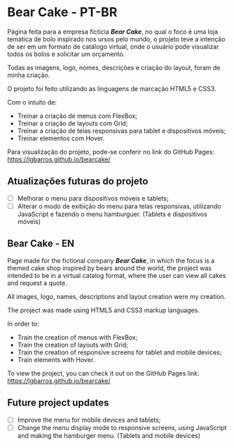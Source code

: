 # Bear Cake - PT-BR

Página feita para a empresa fictícia ***Bear Cake***, no qual o foco é uma loja temática de bolo inspirado nos ursos pelo mundo, o projeto teve a intenção de ser em um formato de catálogo virtual, onde o usuário pode visualizar todos os bolos e solicitar um orçamento.

Todas as imagens, logo, nomes, descrições e criação do layout, foram de minha criação.

O projeto foi feito utilizando as linguagens de marcação HTML5 e CSS3.

Com o intuito de:
- Treinar a criação de menus com FlexBox;
- Treinar a criação de layouts com Grid;
- Treinar a criação de telas responsivas para tablet e dispositivos móveis;
- Treinar elementos com Hover.

Para visualização do projeto, pode-se conferir no link do GitHub Pages: https://lgbarros.github.io/bearcake/
## Atualizações futuras do projeto
- [ ] Melhorar o menu para dispositivos móveis e tablets;
- [ ] Alterar o modo de exibição do menu para telas responsivas, utilizando JavaScript e fazendo o menu hamburguer. (Tablets e dispositivos móveis) 
##
## Bear Cake - EN

Page made for the fictional company ***Bear Cake***, in which the focus is a themed cake shop inspired by bears around the world, the project was intended to be in a virtual catalog format, where the user can view all cakes and request a quote.

All images, logo, names, descriptions and layout creation were my creation.

The project was made using HTML5 and CSS3 markup languages.

In order to:
- Train the creation of menus with FlexBox;
- Train the creation of layouts with Grid;
- Train the creation of responsive screens for tablet and mobile devices;
- Train elements with Hover.

To view the project, you can check it out on the GitHub Pages link: https://lgbarros.github.io/bearcake/

## Future project updates
- [ ] Improve the menu for mobile devices and tablets;
- [ ] Change the menu display mode to responsive screens, using JavaScript and making the hamburger menu. (Tablets and mobile devices)
